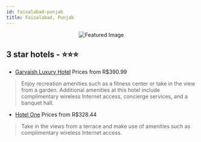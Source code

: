 ```yaml
---
id: faisalabad-punjab
title: Faisalabad, Punjab
---
```


<center><img src="https://i.travelapi.com/hotels/16000000/15900000/15890100/15890007/41f2e49a_z.jpg" alt="Featured Image" /></center>


##  3 star hotels - ⭐️⭐️⭐️

-    [Garvaish Luxury Hotel](https://us.hurb.com/hotels/faisalabad/garvaish-luxury-hotel-JNP-JP923191?cmp=18055) Prices from R$390.99
   > Enjoy recreation amenities such as a fitness center or take in the view from a garden. Additional amenities at this hotel include complimentary wireless Internet access, concierge services, and a banquet hall.
-    [Hotel One](https://us.hurb.com/hotels/faisalabad/hotel-one-JNP-JP110194?cmp=18055) Prices from R$328.44
   > Take in the views from a terrace and make use of amenities such as complimentary wireless Internet access.
